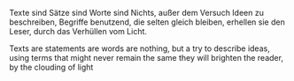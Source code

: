 Texte sind Sätze sind Worte sind Nichts,
außer dem Versuch Ideen zu beschreiben,
Begriffe benutzend, die selten gleich bleiben,
erhellen sie den Leser, durch das Verhüllen vom Licht.

Texts are statements are words are nothing,
but a try to describe ideas,
using terms that might never remain the same
they will brighten the reader, by the clouding of light
